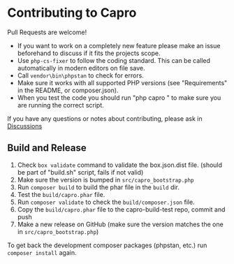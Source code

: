 # Contributing to Capro

Pull Requests are welcome!

- If you want to work on a completely new feature please make an issue beforehand to discuss if it fits the projects scope.
- Use `php-cs-fixer` to follow the coding standard. This can be called automatically in modern editors on file save.
- Call `vendor\bin\phpstan` to check for errors.
- Make sure it works with all supported PHP versions (see "Requirements" in the README, or composer.json).
- When you test the code you should run "php capro <command>" to make sure you are running the correct script.

If you have any questions or notes about contributing, please ask in [Discussions](https://github.com/xy2z/capro/discussions)


## Build and Release
1. Check `box validate` command to validate the box.json.dist file. (should be part of "build.sh" script, fails if not valid)
1. Make sure the version is bumped in `src/capro_bootstrap.php`
1. Run `composer build` to build the phar file in the `build` dir.
1. Test the `build/capro.phar` file.
1. Run `composer validate` to check the `build/composer.json` file.
1. Copy the `build/capro.phar` file to the capro-build-test repo, commit and push
1. Make a new release on GitHub (make sure the version matches the one in `src/capro_bootstrap.php`)

To get back the development composer packages (phpstan, etc.) run `composer install` again.
